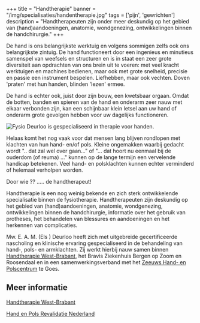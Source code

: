 +++
title = "Handtherapie"
banner = "/img/specialisaties/handentherapie.jpg"
tags = ['pijn', 'gewrichten']
description = "Handtherapeuten zijn onder meer deskundig op het gebied van (hand)aandoeningen, anatomie, wondgenezing, ontwikkelingen binnen de handchirurgie."
+++

De hand is ons belangrijkste werktuig en volgens sommigen zelfs ook ons belangrijkste zintuig. De hand functioneert door een ingenieus en minutieus samenspel van weefsels en structuren en is in staat een zeer grote diversiteit aan opdrachten van ons brein uit te voeren: met veel kracht werktuigen en machines bedienen, maar ook met grote snelheid, precisie en passie een instrument bespelen. Liefhebben, maar ook vechten. Doven 'praten' met hun handen, blinden 'lezen' ermee.

<!--more-->

De hand is echter ook, juist door zijn bouw, een kwetsbaar orgaan. Omdat de botten, banden en spieren van de hand en onderarm zeer nauw met elkaar verbonden zijn, kan een schijnbaar klein letsel aan uw hand of onderarm grote gevolgen hebben voor uw dagelijks functioneren.

<img alt="Fysio Deurloo is gespecialiseerd in therapie voor handen." src="/img/specialisaties/handentherapie.jpg" class="img-responsive">

Helaas komt het nog vaak voor dat mensen lang blijven rondlopen met klachten van hun hand- en/of pols. Kleine ongemakken waarbij gedacht wordt ".. dat zal wel over gaan..." of "... dat hoort nu eenmaal bij de ouderdom (of reuma) ..." kunnen op de lange termijn een vervelende handicap betekenen. Veel hand- en polsklachten kunnen echter verminderd of helemaal verholpen worden.

Door wie ?? ..... de handtherapeut!

Handtherapie is een nog weinig bekende en zich sterk ontwikkelende specialisatie binnen de fysiotherapie. Handtherapeuten zijn deskundig op het gebied van (hand)aandoeningen, anatomie, wondgenezing, ontwikkelingen binnen de handchirurgie, informatie over het gebruik van protheses, het behandelen van blessures en aandoeningen en het herkennen van complicaties.

Mw. E. A. M.  (Els ) Deurloo heeft zich met uitgebreide gecertificeerde nascholing en klinische ervaring gespecialiseerd in de behandeling van hand-, pols- en armklachten. Zij werkt hierbij nauw samen binnen [Handtherapie West-Brabant](https://handtherapiewestbrabant.weebly.com/), het Bravis Ziekenhuis Bergen op Zoom en Roosendaal en in een samenwerkingsverband met het [Zeeuws Hand- en Polscentrum](http://www.zhpc.nl/) te Goes.

## Meer informatie

[Handtherapie West-Brabant](https://handtherapiewestbrabant.weebly.com/)

[Hand en Pols Revalidatie Nederland](http://hprn.info/)
